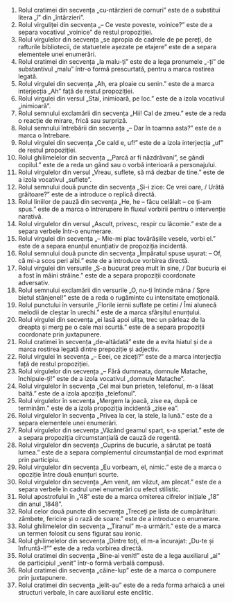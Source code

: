 1. Rolul cratimei din secvența „cu-ntârzieri de cornuri” este de a substitui litera „î” din „întârzieri”.
2. Rolul virguliței din secvența „– Ce veste poveste, voinice?” este de a separa vocativul „voinice” de restul propoziției.
3. Rolul virgulelor din secvența „se apropia de cadrele de pe pereți, de rafturile bibliotecii, de statuetele așezate pe etajere” este de a separa elementele unei enumerări.
4. Rolul cratimei din secvența „la malu-ţi” este de a lega pronumele „-ți” de substantivul „malu” într-o formă prescurtată, pentru a marca rostirea legată.
5. Rolul virgulei din secvența „Ah, era ploaie cu senin.” este de a marca interjecția „Ah” față de restul propoziției.
6. Rolul virgulei din versul „Stai, inimioară, pe loc.” este de a izola vocativul „inimioară”.
7. Rolul semnului exclamării din secvența „Hii! Cal de zmeu.” este de a reda o reacție de mirare, frică sau surpriză.
8. Rolul semnului întrebării din secvența „– Dar în toamna asta?” este de a marca o întrebare.
9. Rolul virgulei din secvența „Ce cald e, uf!” este de a izola interjecția „uf” de restul propoziției.
10. Rolul ghilimelelor din secvența „„Parcă ar fi năzdrăvani”, se gândi copilul.” este de a reda un gând sau o vorbă interioară a personajului.
11. Rolul virgulelor din versul „Vreau, suflete, să mă dezbar de tine.” este de a izola vocativul „suflete”.
12. Rolul semnului două puncte din secvența „Și-i zice: Ce vrei oare, / Urâtă grăitoare?” este de a introduce o replică directă.
13. Rolul liniilor de pauză din secvența „He, he – făcu celălalt – ce ți-am spus.” este de a marca o întrerupere în fluxul vorbirii pentru o intervenție narativă.
14. Rolul virgulelor din versul „Ascult, privesc, respir cu lăcomie.” este de a separa verbele într-o enumerare.
15. Rolul virgulei din secvența „– Mie-mi plac tovărășiile vesele, vorbi el.” este de a separa enunțul enunțiativ de propoziția incidentă.
16. Rolul semnului două puncte din secvența „Împăratul spuse ușurat: – Of, că mi-a scos peri albi.” este de a introduce vorbirea directă.
17. Rolul virgulei din versurile „S-a bucurat prea mult în sine, / Dar bucuria ei a fost în mâini străine.” este de a separa propoziții coordonate adversativ.
18. Rolul semnului exclamării din versurile „O, nu-ți întinde mâna / Spre bietul stânjenel!” este de a reda o rugăminte cu intensitate emoțională.
19. Rolul punctului în versurile „Florile iernii suflate pe cetini / Îmi alunecă melodii de cleștar în urechi.” este de a marca sfârșitul enunțului.
20. Rolul virgulei din secvența „ei lasă apoi ulița, trec un pârleaz de la dreapta și merg pe o cale mai scurtă.” este de a separa propoziții coordonate prin juxtapunere.
21. Rolul cratimei în secvența „de-altădată” este de a evita hiatul și de a marca rostirea legată dintre prepoziție și adjectiv.
22. Rolul virgulei în secvența „– Eeei, ce ziceți?” este de a marca interjecția față de restul propoziției.
23. Rolul virgulelor din secvența „– Fără dumneata, domnule Matache, închipuie-ți!” este de a izola vocativul „domnule Matache”.
24. Rolul virgulelor în secvența „Cel mai bun prieten, telefonul, m-a lăsat baltă.” este de a izola apoziția „telefonul”.
25. Rolul virgulelor în secvența „Mergem la joacă, zise ea, după ce terminăm.” este de a izola propoziția incidentă „zise ea”.
26. Rolul virgulelor în secvența „Privea la cer, la stele, la lună.” este de a separa elementele unei enumerări.
27. Rolul virgulelor din secvența „Văzând geamul spart, s-a speriat.” este de a separa propoziția circumstanțială de cauză de regentă.
28. Rolul virgulelor din secvența „Cuprins de bucurie, a sărutat pe toată lumea.” este de a separa complementul circumstanțial de mod exprimat prin participiu.
29. Rolul virgulelor din secvența „Eu vorbeam, el, nimic.” este de a marca o opoziție între două enunțuri scurte.
30. Rolul virgulelor din secvența „Am venit, am văzut, am plecat.” este de a separa verbele în cadrul unei enumerări cu efect stilistic.
31. Rolul apostrofului în „’48” este de a marca omiterea cifrelor inițiale „18” din anul „1848”.
32. Rolul celor două puncte din secvența „Treceți pe lista de cumpărături: zâmbete, fericire și o rază de soare.” este de a introduce o enumerare.
33. Rolul ghilimelelor din secvența „„Tiranul” m-a urmărit.” este de a marca un termen folosit cu sens figurat sau ironic.
34. Rolul ghilimelelor din secvența „Dintre toți, el m-a încurajat: „Du-te și înfruntă-l!”” este de a reda vorbirea directă.
35. Rolul cratimei din secvența „Bine-ai venit!” este de a lega auxiliarul „ai” de participiul „venit” într-o formă verbală compusă.
36. Rolul cratimei din secvența „câine-lup” este de a marca o compunere prin juxtapunere.
37. Rolul cratimei din secvența „jelit-au” este de a reda forma arhaică a unei structuri verbale, în care auxiliarul este enclitic.
